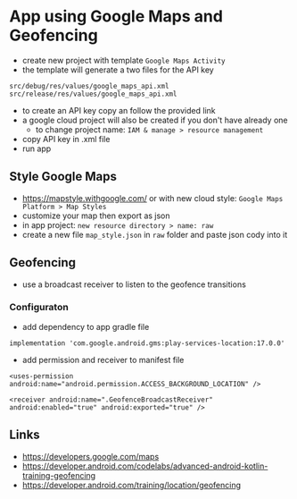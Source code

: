 # App using Google Maps and Geofencing

* create new project with template `Google Maps Activity`
* the template will generate a two files for the API key
```
src/debug/res/values/google_maps_api.xml
src/release/res/values/google_maps_api.xml
```
* to create an API key copy an follow the provided link
* a google cloud project will also be created if you don't have already one 
    * to change project name: `IAM & manage > resource management`
* copy API key in .xml file
* run app

## Style Google Maps
* https://mapstyle.withgoogle.com/ or with new cloud style: `Google Maps Platform > Map Styles`
* customize your map then export as json
* in app project: `new resource directory > name: raw`
* create a new file `map_style.json` in `raw` folder and paste json cody into it

## Geofencing
* use a broadcast receiver to listen to the geofence transitions

### Configuraton
* add dependency to app gradle file
```
implementation 'com.google.android.gms:play-services-location:17.0.0'
```
* add permission and receiver to manifest file
```
<uses-permission android:name="android.permission.ACCESS_BACKGROUND_LOCATION" />

<receiver android:name=".GeofenceBroadcastReceiver" android:enabled="true" android:exported="true" />
```

## Links
* https://developers.google.com/maps
* https://developer.android.com/codelabs/advanced-android-kotlin-training-geofencing
* https://developer.android.com/training/location/geofencing
